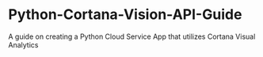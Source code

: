 # Python-Cortana-Vision-API-Guide
A guide on creating a Python Cloud Service App that utilizes Cortana Visual Analytics
